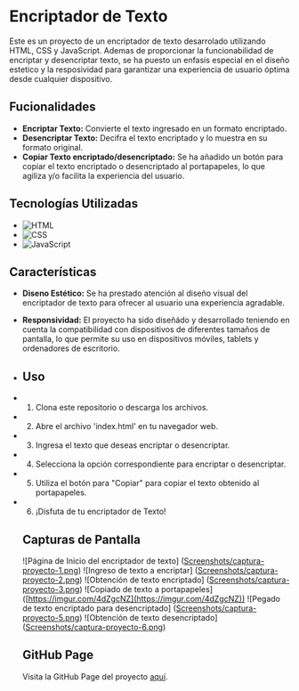# Encriptador de Texto

Este es un proyecto de un encriptador de texto desarrolado utilizando HTML, CSS y JavaScript. Ademas de proporcionar la funcionabilidad de encriptar y desencriptar texto, se ha puesto un enfasis especial en el diseño estetico y la resposividad para garantizar una experiencia de usuario óptima desde cualquier dispositivo.

## Fucionalidades

- **Encriptar Texto:** Convierte el texto ingresado en un formato encriptado.
- **Desencriptar Texto:** Decifra el texto encriptado y lo muestra en su formato original.
- **Copiar Texto encriptado/desencriptado:** Se ha añadido un botón para copiar el texto encriptado o desencriptado al portapapeles, lo que agiliza y/o facilita la experiencia del usuario.

## Tecnologías Utilizadas

- ![HTML](https://img.shields.io/badge/HTML5-E34F26?style=for-the-badge&logo=html5&logoColor=white)
- ![CSS](https://img.shields.io/badge/CSS3-1572B6?style=for-the-badge&logo=css3&logoColor=white)
- ![JavaScript](https://img.shields.io/badge/JavaScript-F7DF1E?style=for-the-badge&logo=javascript&logoColor=black)

## Características

- **Diseno Estético:** Se ha prestado atención al diseño visual del encriptador de texto para ofrecer al usuario una experiencia agradable.
- **Responsividad:** El proyecto ha sido diseñádo y desarrollado teniendo en cuenta la compatibilidad con dispositivos de diferentes tamaños de pantalla, lo que permite su uso en dispositivos móviles, tablets y ordenadores de escritorio.

- ## Uso

- 1. Clona este repositorio o descarga los archivos.
- 2. Abre el archivo 'index.html' en tu navegador web.
- 3. Ingresa el texto que deseas encriptar o desencriptar.
- 4. Selecciona la opción correspondiente para encriptar o desencriptar.
- 5. Utiliza el botón para "Copiar" para copiar el texto obtenido al portapapeles.
- 6. ¡Disfuta de tu encriptador de Texto!
 
  ## Capturas de Pantalla

   ![Página de Inicio del encriptador de texto] ([Screenshots/captura-proyecto-1.png](https://imgur.com/SHDms2r))
   ![Ingreso de texto a encriptar] ([Screenshots/captura-proyecto-2.png](https://imgur.com/hJRzRYq))
   ![Obtención de texto encriptado] ([Screenshots/captura-proyecto-3.png](https://imgur.com/fGKXWMT))
   ![Copiado de texto a portapapeles] ([https://imgur.com/4dZgcNZ](https://imgur.com/4dZgcNZ))
   ![Pegado de texto encriptado para desencriptado] ([Screenshots/captura-proyecto-5.png](https://imgur.com/VvKztMx))
   ![Obtención de texto desencriptado] ([Screenshots/captura-proyecto-6.png](https://imgur.com/1U90i5k))

  ## GitHub Page

  Visita la GitHub Page del proyecto [aquí](https://tomasgonzaa.github.io/Challenge-Encriptador-de-Texto/).

